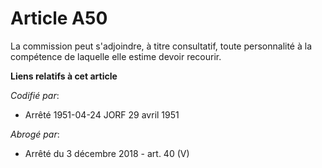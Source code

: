 # Article A50

La commission peut s'adjoindre, à titre consultatif, toute personnalité à la compétence de laquelle elle estime devoir
recourir.

**Liens relatifs à cet article**

_Codifié par_:

  - Arrêté 1951-04-24 JORF 29 avril 1951

_Abrogé par_:

  - Arrêté du 3 décembre 2018 - art. 40 (V)
